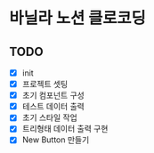# 바닐라 노션 클로코딩

## TODO
- [x] init
- [x] 프로젝트 셋팅
- [x] 초기 컴포넌트 구성
- [x] 테스트 데이터 출력
- [x] 초기 스타일 작업
- [x] 트리형태 데이터 출력 구현
- [x] New Button 만들기